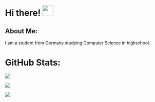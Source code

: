 # Hi there! <img src="https://github.com/TheDudeThatCode/TheDudeThatCode/blob/master/Assets/Hi.gif" width="35" />
## About Me:
I am a student from Germany studying Computer Science in highschool. 

#  GitHub Stats:
![](https://github-readme-stats.vercel.app/api?username=Lynix152&theme=react&hide_border=false&include_all_commits=true&count_private=true)<br/>

![](https://github-readme-streak-stats.herokuapp.com/?user=Lynix152&theme=react&hide_border=false)<br/>

![](https://github-readme-stats.vercel.app/api/top-langs/?username=Lynix152&theme=react&hide_border=false&include_all_commits=true&count_private=true&layout=compact)
